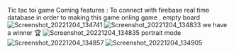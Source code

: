 Tic tac toi game 
Coming features : 
To connect with firebase real time database in order to making this game onling game .
empty board 
![Screenshot_20221204_134741](https://user-images.githubusercontent.com/91227030/205488706-1ecd08e3-1fef-4ae7-a31f-f6f09497881e.jpg)
![Screenshot_20221204_134833](https://user-images.githubusercontent.com/91227030/205488724-06d3f5e1-b665-455c-b7b3-619d0896c43a.jpg)
we have a winner 🏆
![Screenshot_20221204_134835](https://user-images.githubusercontent.com/91227030/205488733-c4a34be0-483f-4cdf-b5d2-39e49430d53a.jpg)
portrait mode 
![Screenshot_20221204_134857](https://user-images.githubusercontent.com/91227030/205488755-6c91a517-87da-47a5-a958-40488d860299.jpg)
![Screenshot_20221204_134905](https://user-images.githubusercontent.com/91227030/205488773-c80608af-ba0b-4a37-bfd5-16ce016e000d.jpg)
